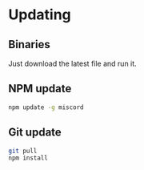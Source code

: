 # Updating

## Binaries

Just download the latest file and run it.

## NPM update

```bash
npm update -g miscord
```

## Git update

```bash
git pull
npm install
```

